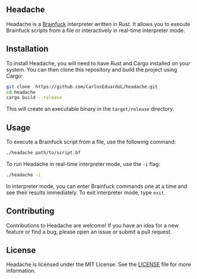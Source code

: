 ## Headache

Headache is a [Brainfuck](https://en.wikipedia.org/wiki/Brainfuck) interpreter written in Rust. It allows you to execute Brainfuck scripts from a file or interactively in real-time interpreter mode.

## Installation

To install Headache, you will need to have Rust and Cargo installed on your system. You can then clone this repository and build the project using Cargo:

```bash
git clone  https://github.com/CarlosEduardoL/headache.git
cd headache
cargo build --release
```

This will create an executable binary in the `target/release` directory.

## Usage

To execute a Brainfuck script from a file, use the following command:

```bash
./headache path/to/script.bf
```

To run Headache in real-time interpreter mode, use the `-i` flag:

```bash
./headache -i
```

In interpreter mode, you can enter Brainfuck commands one at a time and see their results immediately. To exit interpreter mode, type `exit`.

## Contributing

Contributions to Headache are welcome! If you have an idea for a new feature or find a bug, please open an issue or submit a pull request.

## License

Headache is licensed under the MIT License. See the [LICENSE](./LICENSE) file for more information.
